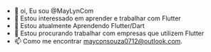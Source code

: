 - 👋 oi, Eu sou @MayLynCom
- 👀 Estou interessado em aprender e trabalhar com Flutter
- 🌱 Estou atualmente Aprendendo Flutter/Dart
- 💞️ Estou procurando trabalhar com empresas que utilizem Flutter 
- 📫 Como me encontrar mayconsouza0712@outlook.com.
